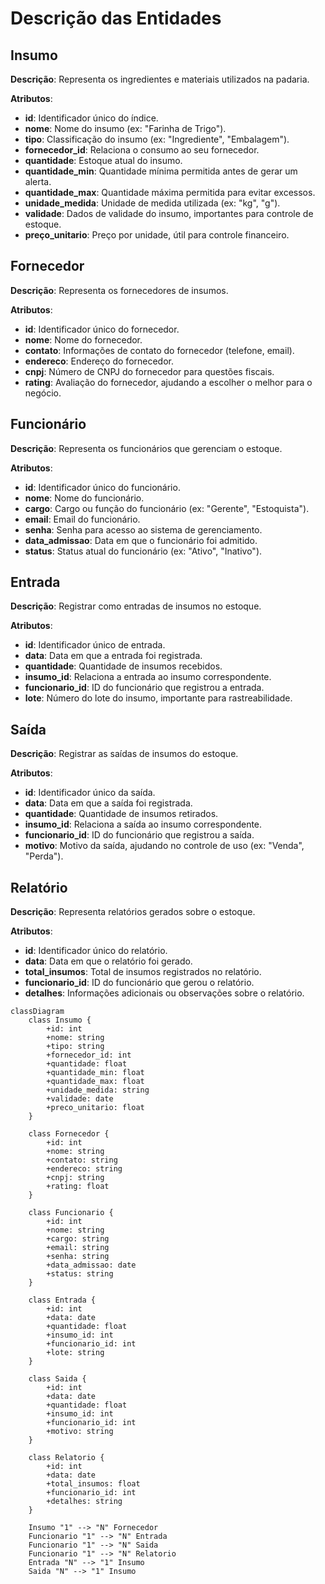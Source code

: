 # Descrição das Entidades

## Insumo

**Descrição**: Representa os ingredientes e materiais utilizados na padaria.

**Atributos**:
- **id**: Identificador único do índice.
- **nome**: Nome do insumo (ex: "Farinha de Trigo").
- **tipo**: Classificação do insumo (ex: "Ingrediente", "Embalagem").
- **fornecedor_id**: Relaciona o consumo ao seu fornecedor.
- **quantidade**: Estoque atual do insumo.
- **quantidade_min**: Quantidade mínima permitida antes de gerar um alerta.
- **quantidade_max**: Quantidade máxima permitida para evitar excessos.
- **unidade_medida**: Unidade de medida utilizada (ex: "kg", "g").
- **validade**: Dados de validade do insumo, importantes para controle de estoque.
- **preço_unitario**: Preço por unidade, útil para controle financeiro.

## Fornecedor

**Descrição**: Representa os fornecedores de insumos.

**Atributos**:
- **id**: Identificador único do fornecedor.
- **nome**: Nome do fornecedor.
- **contato**: Informações de contato do fornecedor (telefone, email).
- **endereco**: Endereço do fornecedor.
- **cnpj**: Número de CNPJ do fornecedor para questões fiscais.
- **rating**: Avaliação do fornecedor, ajudando a escolher o melhor para o negócio.

## Funcionário 

**Descrição**: Representa os funcionários que gerenciam o estoque.

**Atributos**:
- **id**: Identificador único do funcionário.
- **nome**: Nome do funcionário.
- **cargo**: Cargo ou função do funcionário (ex: "Gerente", "Estoquista").
- **email**: Email do funcionário.
- **senha**: Senha para acesso ao sistema de gerenciamento.
- **data_admissao**: Data em que o funcionário foi admitido.
- **status**: Status atual do funcionário (ex: "Ativo", "Inativo").

## Entrada

**Descrição**: Registrar como entradas de insumos no estoque.

**Atributos**:
- **id**: Identificador único de entrada.
- **data**: Data em que a entrada foi registrada.
- **quantidade**: Quantidade de insumos recebidos.
- **insumo_id**: Relaciona a entrada ao insumo correspondente.
- **funcionario_id**: ID do funcionário que registrou a entrada.
- **lote**: Número do lote do insumo, importante para rastreabilidade.

## Saída

**Descrição**: Registrar as saídas de insumos do estoque.

**Atributos**:
- **id**: Identificador único da saída.
- **data**: Data em que a saída foi registrada.
- **quantidade**: Quantidade de insumos retirados.
- **insumo_id**: Relaciona a saída ao insumo correspondente.
- **funcionario_id**: ID do funcionário que registrou a saída.
- **motivo**: Motivo da saída, ajudando no controle de uso (ex: "Venda", "Perda").

## Relatório

**Descrição**: Representa relatórios gerados sobre o estoque.

**Atributos**:
- **id**: Identificador único do relatório.
- **data**: Data em que o relatório foi gerado.
- **total_insumos**: Total de insumos registrados no relatório.
- **funcionario_id**: ID do funcionário que gerou o relatório.
- **detalhes**: Informações adicionais ou observações sobre o relatório.





```mermaid
classDiagram
    class Insumo {
        +id: int
        +nome: string
        +tipo: string
        +fornecedor_id: int
        +quantidade: float
        +quantidade_min: float
        +quantidade_max: float
        +unidade_medida: string
        +validade: date
        +preco_unitario: float
    }

    class Fornecedor {
        +id: int
        +nome: string
        +contato: string
        +endereco: string
        +cnpj: string
        +rating: float
    }

    class Funcionario {
        +id: int
        +nome: string
        +cargo: string
        +email: string
        +senha: string
        +data_admissao: date
        +status: string
    }

    class Entrada {
        +id: int
        +data: date
        +quantidade: float
        +insumo_id: int
        +funcionario_id: int
        +lote: string
    }

    class Saida {
        +id: int
        +data: date
        +quantidade: float
        +insumo_id: int
        +funcionario_id: int
        +motivo: string
    }

    class Relatorio {
        +id: int
        +data: date
        +total_insumos: float
        +funcionario_id: int
        +detalhes: string
    }

    Insumo "1" --> "N" Fornecedor
    Funcionario "1" --> "N" Entrada
    Funcionario "1" --> "N" Saida
    Funcionario "1" --> "N" Relatorio
    Entrada "N" --> "1" Insumo
    Saida "N" --> "1" Insumo
